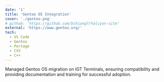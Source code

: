 ```yaml
---
date: '1'
title: 'Gentoo OS Integration'
cover: './gentoo.png'
# github: 'https://github.com/bchiang7/halcyon-site'
external: 'https://www.gentoo.org/'
tech:
  - VS Code
  - Gentoo
  - Portage
  - CVS
  - C++
---
```


Managed Gentoo OS migration on IGT Terminals, ensuring compatibility and providing documentation and training for successful adoption.

